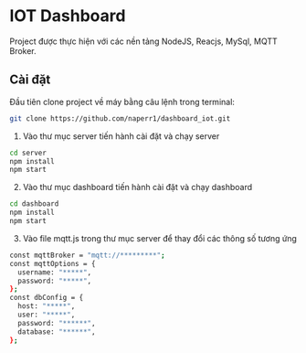 # IOT Dashboard

Project được thực hiện với các nền tảng NodeJS, Reacjs, MySql, MQTT Broker.

## Cài đặt

Đầu tiên clone project về máy bằng câu lệnh trong terminal: 

```bash
git clone https://github.com/naperr1/dashboard_iot.git
```
1. Vào thư mục server tiến hành cài đặt và chạy server

```bash
cd server
npm install
npm start
```

2. Vào thư mục dashboard tiến hành cài đặt và chạy dashboard 

```bash
cd dashboard
npm install
npm start
```

3. Vào file mqtt.js trong thư mục server để thay đổi các thông số tương ứng
```bash
const mqttBroker = "mqtt://*********";
const mqttOptions = {
  username: "*****",
  password: "*****",
};
const dbConfig = {
  host: "*****",
  user: "*****",
  password: "******",
  database: "******",
};
```
